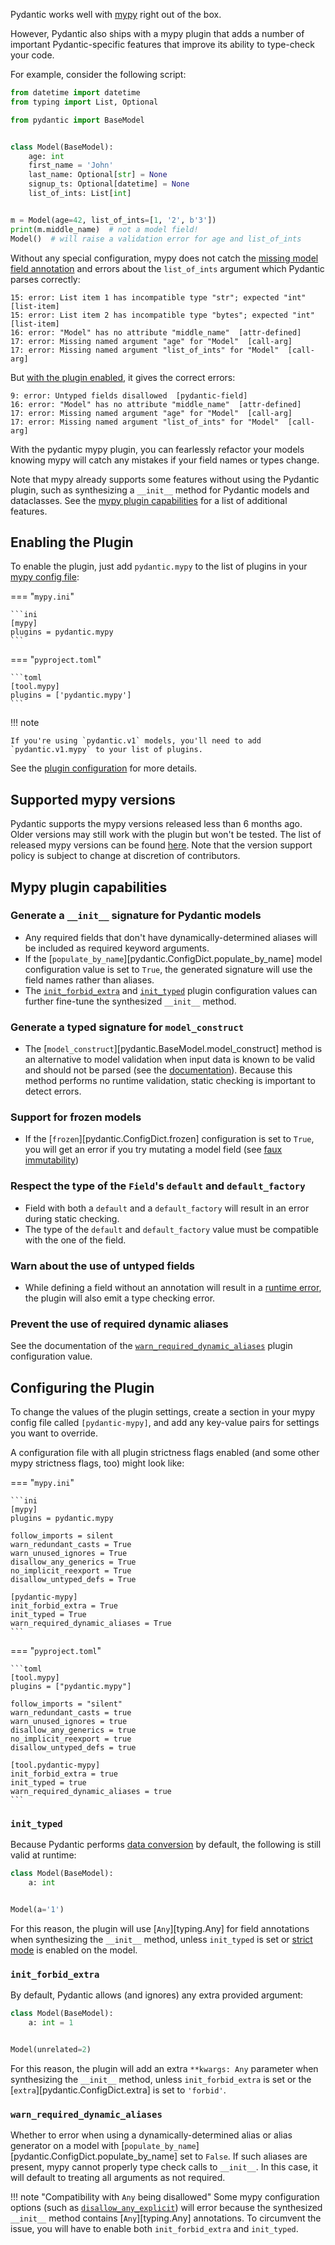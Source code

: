 Pydantic works well with [mypy](http://mypy-lang.org) right out of the box.

However, Pydantic also ships with a mypy plugin that adds a number of important Pydantic-specific
features that improve its ability to type-check your code.

For example, consider the following script:

```python test="skip" linenums="1"
from datetime import datetime
from typing import List, Optional

from pydantic import BaseModel


class Model(BaseModel):
    age: int
    first_name = 'John'
    last_name: Optional[str] = None
    signup_ts: Optional[datetime] = None
    list_of_ints: List[int]


m = Model(age=42, list_of_ints=[1, '2', b'3'])
print(m.middle_name)  # not a model field!
Model()  # will raise a validation error for age and list_of_ints
```

Without any special configuration, mypy does not catch the [missing model field annotation](../errors/usage_errors.md#model-field-missing-annotation)
and errors about the `list_of_ints` argument which Pydantic parses correctly:

```
15: error: List item 1 has incompatible type "str"; expected "int"  [list-item]
15: error: List item 2 has incompatible type "bytes"; expected "int"  [list-item]
16: error: "Model" has no attribute "middle_name"  [attr-defined]
17: error: Missing named argument "age" for "Model"  [call-arg]
17: error: Missing named argument "list_of_ints" for "Model"  [call-arg]
```

But [with the plugin enabled](#enabling-the-plugin), it gives the correct errors:
```
9: error: Untyped fields disallowed  [pydantic-field]
16: error: "Model" has no attribute "middle_name"  [attr-defined]
17: error: Missing named argument "age" for "Model"  [call-arg]
17: error: Missing named argument "list_of_ints" for "Model"  [call-arg]
```

With the pydantic mypy plugin, you can fearlessly refactor your models knowing mypy will catch any mistakes
if your field names or types change.

Note that mypy already supports some features without using the Pydantic plugin, such as synthesizing a `__init__`
method for Pydantic models and dataclasses. See the [mypy plugin capabilities](#mypy-plugin-capabilities) for a list
of additional features.

## Enabling the Plugin

To enable the plugin, just add `pydantic.mypy` to the list of plugins in your
[mypy config file](https://mypy.readthedocs.io/en/latest/config_file.html):

=== "`mypy.ini`"

    ```ini
    [mypy]
    plugins = pydantic.mypy
    ```

=== "`pyproject.toml`"

    ```toml
    [tool.mypy]
    plugins = ['pydantic.mypy']
    ```

!!! note

    If you're using `pydantic.v1` models, you'll need to add `pydantic.v1.mypy` to your list of plugins.

See the [plugin configuration](#configuring-the-plugin) for more details.

## Supported mypy versions

Pydantic supports the mypy versions released less than 6 months ago. Older versions may still work with the plugin
but won't be tested. The list of released mypy versions can be found [here](https://mypy-lang.org/news.html). Note
that the version support policy is subject to change at discretion of contributors.

## Mypy plugin capabilities

### Generate a `__init__` signature for Pydantic models

* Any required fields that don't have dynamically-determined aliases will be included as required
  keyword arguments.
* If the [`populate_by_name`][pydantic.ConfigDict.populate_by_name] model configuration value is set to
  `True`, the generated signature will use the field names rather than aliases.
* The [`init_forbid_extra`](#init_forbid_extra) and [`init_typed`](#init_typed) plugin configuration
  values can further fine-tune the synthesized `__init__` method.

### Generate a typed signature for `model_construct`

* The [`model_construct`][pydantic.BaseModel.model_construct] method is an alternative to model validation when input data is
  known to be valid and should not be parsed (see the [documentation](../concepts/models.md#creating-models-without-validation)).
  Because this method performs no runtime validation, static checking is important to detect errors.

### Support for frozen models

* If the [`frozen`][pydantic.ConfigDict.frozen] configuration is set to `True`, you will get
  an error if you try mutating a model field (see [faux immutability](../concepts/models.md#faux-immutability))

### Respect the type of the `Field`'s `default` and `default_factory`

* Field with both a `default` and a `default_factory` will result in an error during static checking.
* The type of the `default` and `default_factory` value must be compatible with the one of the field.

### Warn about the use of untyped fields

* While defining a field without an annotation will result in a [runtime error](../errors/usage_errors.md#model-field-missing-annotation),
  the plugin will also emit a type checking error.

### Prevent the use of required dynamic aliases

See the documentation of the [`warn_required_dynamic_aliases`](#warn_required_dynamic_aliases) plugin configuration value.

## Configuring the Plugin

To change the values of the plugin settings, create a section in your mypy config file called `[pydantic-mypy]`,
and add any key-value pairs for settings you want to override.

A configuration file with all plugin strictness flags enabled (and some other mypy strictness flags, too) might look like:

=== "`mypy.ini`"

    ```ini
    [mypy]
    plugins = pydantic.mypy

    follow_imports = silent
    warn_redundant_casts = True
    warn_unused_ignores = True
    disallow_any_generics = True
    no_implicit_reexport = True
    disallow_untyped_defs = True

    [pydantic-mypy]
    init_forbid_extra = True
    init_typed = True
    warn_required_dynamic_aliases = True
    ```

=== "`pyproject.toml`"

    ```toml
    [tool.mypy]
    plugins = ["pydantic.mypy"]

    follow_imports = "silent"
    warn_redundant_casts = true
    warn_unused_ignores = true
    disallow_any_generics = true
    no_implicit_reexport = true
    disallow_untyped_defs = true

    [tool.pydantic-mypy]
    init_forbid_extra = true
    init_typed = true
    warn_required_dynamic_aliases = true
    ```

### `init_typed`

Because Pydantic performs [data conversion](../concepts/models.md#data-conversion) by default, the following is still valid at runtime:

```python test="skip" lint="skip"
class Model(BaseModel):
    a: int


Model(a='1')
```

For this reason, the plugin will use [`Any`][typing.Any] for field annotations when synthesizing the `__init__` method,
unless `init_typed` is set or [strict mode](../concepts/strict_mode.md) is enabled on the model.

### `init_forbid_extra`

By default, Pydantic allows (and ignores) any extra provided argument:

```python test="skip" lint="skip"
class Model(BaseModel):
    a: int = 1


Model(unrelated=2)
```

For this reason, the plugin will add an extra `**kwargs: Any` parameter when synthesizing the `__init__` method, unless
`init_forbid_extra` is set or the [`extra`][pydantic.ConfigDict.extra] is set to `'forbid'`.

### `warn_required_dynamic_aliases`

Whether to error when using a dynamically-determined alias or alias generator on a model with
[`populate_by_name`][pydantic.ConfigDict.populate_by_name] set to `False`. If such aliases are
present, mypy cannot properly type check calls to `__init__`. In this case, it will default to
treating all arguments as not required.

!!! note "Compatibility with `Any` being disallowed"
    Some mypy configuration options (such as [`disallow_any_explicit`](https://mypy.readthedocs.io/en/stable/config_file.html#confval-disallow_any_explicit))
    will error because the synthesized `__init__` method contains [`Any`][typing.Any] annotations. To circumvent the issue, you will have
    to enable both `init_forbid_extra` and `init_typed`.
